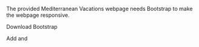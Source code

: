﻿The provided Mediterranean Vacations webpage needs Bootstrap to make the webpage responsive. 

Download Bootstrap  

Add <link> and <script> tags to index.html so the webpage downloads the necessary Bootstrap-related files: 

1. https://cdn.jsdelivr.net/npm/bootstrap@5.1.3/dist/css/bootstrap.min.css integrity="sha384 - 1BmE4kWBq78iYhFldvKuhfTAU6auU8tT94WrHftjDbrCEXSU1oBoqyl2QvZ6jIW3" crossorigin="anonymous" 
1. https://cdn.jsdelivr.net/npm/bootstrap@5.1.3/dist/js/bootstrap.min.js integrity="sha384 - QJHtvGhmr9XOIpI6YVutG+2QOK9T+ZnN4kzFN1RtK3zEFEIsxhlmWl5/YESvpZ13" crossorigin="anonymous" 

Nav container  

Add the necessary Bootstrap classes to <nav> and the nav's child elements so the nav acts as a fluid container with one row. Each <li> should use the col-md class to form one equally - spaced row when the viewport is at least 768px wide.

Do not add or remove any HTML elements.

The screenshot below the navigation links on a single row when the viewport is at least 768px wide. 

![](Aspose.Words.ee859e8c-762d-4404-9ade-950cad3260ba.001.png)

Benefits container  

Add the necessary Bootstrap classes to the <div> with ID benefits and the div's child elements so the div acts as a responsive fixed-width container with a max-width setting. The inner divs should use the col-sm class to form one equally-spaced row when the viewport is at least 576px wide. 

Do not add or remove any HTML elements.

The screenshot below shows the three benefits on a single row when the vie wport is at least 576px wide. 

![](Aspose.Words.ee859e8c-762d-4404-9ade-950cad3260ba.002.png)

Section div containers  

Each <section> has a child <div> that has a fluid container with one row. Use the col-lg class to create two equally-spaced columns so the photo is on the left and the text description is on the right when the viewport is at least 992px wide.

Do not add or remove any HTML elements.

The screenshot below shows the vacation photos with descripti ons on the right when the viewport is at least 992px wide.

![](Aspose.Words.ee859e8c-762d-4404-9ade-950cad3260ba.003.jpeg)

Responsive images  

Add the rounded class to the photos to give the photos rounded corners.

Add the img-fluid class to the photos so the photos stretch to fill the column when the viewport is at least 992px wide.

The screenshot below shows the rounded corners. The images grow in size as the viewport is made wider. 

![](Aspose.Words.ee859e8c-762d-4404-9ade-950cad3260ba.004.jpeg)

Show an Alert  

A Bootstrap Modal with ID contact-modal is defined in the section with ID contact. Clicking the "Send a message" button displays the Modal, and clicking either of the Modal's buttons closes the Modal. 

Add an Alert with ID conf-alert immediately below the "Send a message" button. The Alert should use the following classes: alert, alert-success, and collapse. The Alert should read: "Thank you! We will contact you soon!"

The JavaScript code in script.js hides the "Send a message" button and shows the Alert when the Modal's "Send message" button is clicked. No JavaScript code modifications are required.

The screenshot below shows the Modal that is displayed when clicking the "Send a message" button. After the user types their information and click "Send message", the Modal disappears , and the Alert should appear in place of the "Send a message" button.

![](Aspose.Words.ee859e8c-762d-4404-9ade-950cad3260ba.005.jpeg)

